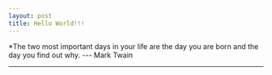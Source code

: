 ```yaml
---
layout: post
title: Hello World!!!
---
```


*The two most important days in your life are the day you are born and the day you find out why. --- Mark Twain

-----

